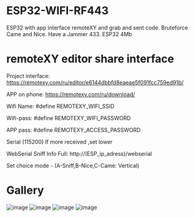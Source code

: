 # ESP32-WIFI-RF443
ESP32 with app interface remoteXY and grab and sent code. Bruteforce Came and Nice. Have a Jammer 433.
ESP32 4Mb
# remoteXY editor share interface
Project interface: https://remotexy.com/ru/editor/e6144dbbfd8eaeae5f091fcc759ed91b/

APP on phone: https://remotexy.com/ru/download/

Wifi Name: #define REMOTEXY_WIFI_SSID

Wifi-pass: #define REMOTEXY_WIFI_PASSWORD

APP pass: #define REMOTEXY_ACCESS_PASSWORD

Serial (115200) If more received ,set lower

WebSerial Sniff Info Full: http://(ESP_ip_adress)/webserial

Set choice mode - (A-Sniff,B-Nice,C-Came: Vertical)

# Gallery
![image](https://github.com/danya201272/ESP32-WIFI-RF443/assets/36302863/72d2a2b3-b5d7-468b-a660-cf7b30ba6b46)
![image](https://github.com/danya201272/ESP32-WIFI-RF443/assets/36302863/a04b1459-039e-451e-ae8c-aa627d69485a)
![image](https://github.com/danya201272/ESP32-WIFI-RF443/assets/36302863/4f80db5c-bdcf-41b4-8b46-1a6f6aac5c5b)
![image](https://github.com/danya201272/ESP32-WIFI-RF443/assets/36302863/274ce5b7-1c38-4eb4-8f47-c8bfd66055c4)

